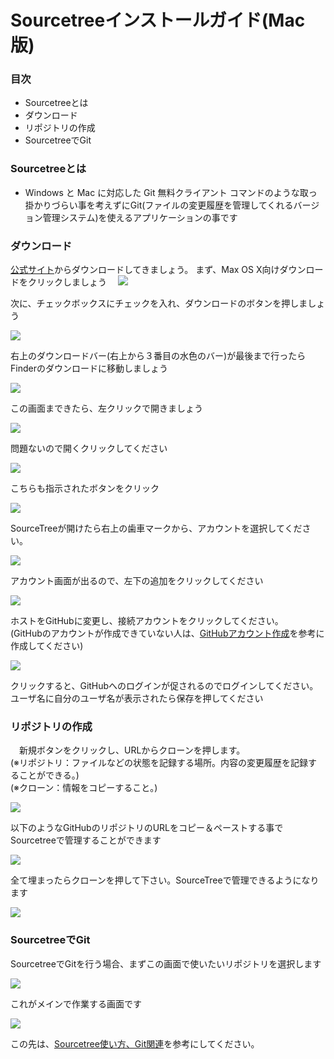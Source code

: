 # Sourcetreeインストールガイド(Mac版)

### 目次
 - Sourcetreeとは
 - ダウンロード
 - リポジトリの作成
 - SourcetreeでGit

### Sourcetreeとは
 -  Windows と Mac に対応した Git 無料クライアント
 コマンドのような取っ掛かりづらい事を考えずにGit(ファイルの変更履歴を管理してくれるバージョン管理システム)を使えるアプリケーションの事です

### ダウンロード
 [公式サイト](https://ja.atlassian.com/software/sourcetree)からダウンロードしてきましょう。
 まず、Max OS X向けダウンロードをクリックしましょう　
 ![](https://minoeru.github.io/markdown/images/sourcetree/s_1.png)

 次に、チェックボックスにチェックを入れ、ダウンロードのボタンを押しましょう

 ![](https://minoeru.github.io/markdown/images/sourcetree/s_2.png)

 右上のダウンロードバー(右上から３番目の水色のバー)が最後まで行ったらFinderのダウンロードに移動しましょう

 ![](https://minoeru.github.io/markdown/images/sourcetree/s_3.png)

 この画面まできたら、左クリックで開きましょう

 ![](https://minoeru.github.io/markdown/images/sourcetree/s_4.png)

 問題ないので開くクリックしてください

 ![](https://minoeru.github.io/markdown/images/sourcetree/s_5.png)

 こちらも指示されたボタンをクリック

 ![](https://minoeru.github.io/markdown/images/sourcetree/s_6.png)

 SourceTreeが開けたら右上の歯車マークから、アカウントを選択してください。

 ![](https://minoeru.github.io/markdown/images/sourcetree/s_7.png)

 アカウント画面が出るので、左下の追加をクリックしてください

 ![](https://minoeru.github.io/markdown/images/sourcetree/s_8.png)

 ホストをGitHubに変更し、接続アカウントをクリックしてください。<br>
 (GitHubのアカウントが作成できていない人は、[GitHubアカウント作成](https://minoeru.github.io/markdown/mis_github.html)を参考に作成してください)

 ![](https://minoeru.github.io/markdown/images/sourcetree/s_9.png)

 クリックすると、GitHubへのログインが促されるのでログインしてください。<br>
 ユーザ名に自分のユーザ名が表示されたら保存を押してください

### リポジトリの作成
　新規ボタンをクリックし、URLからクローンを押します。<br>
(※リポジトリ：ファイルなどの状態を記録する場所。内容の変更履歴を記録することができる。)<br>
(※クローン：情報をコピーすること。)

 ![](https://minoeru.github.io/markdown/images/sourcetree/s_10.png)

 以下のようなGitHubのリポジトリのURLをコピー＆ペーストする事でSourcetreeで管理することができます

 ![](https://minoeru.github.io/markdown/images/sourcetree/s_11.png)

 全て埋まったらクローンを押して下さい。SourceTreeで管理できるようになります

 ![](https://minoeru.github.io/markdown/images/sourcetree/s_12.png)

### SourcetreeでGit
 SourcetreeでGitを行う場合、まずこの画面で使いたいリポジトリを選択します

 ![](https://minoeru.github.io/markdown/images/sourcetree/s_13.png)

 これがメインで作業する画面です

 ![](https://minoeru.github.io/markdown/images/sourcetree/s_14.png)

 この先は、[Sourcetree使い方、Git関連](https://minoeru.github.io/markdown/mis_sourcetree2.html)を参考にしてください。

